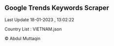 

## Google Trends Keywords Scraper 
 
Last Update 18-01-2023 , 13:02:22

Country List :
VIETNAM.json



© Abdul Muttaqin 

